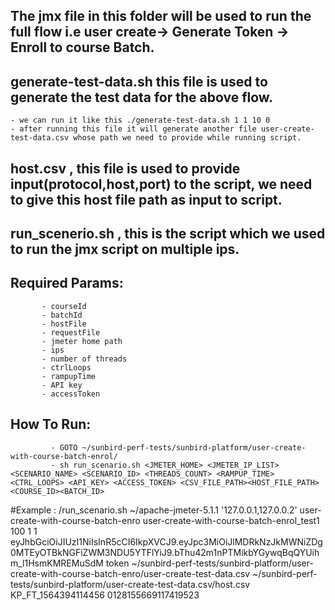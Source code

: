 ## The jmx file in this folder will be used to run the full flow i.e user create-> Generate Token -> Enroll to course Batch.
## generate-test-data.sh this file is used to generate the test data for the above flow.
    - we can run it like this ./generate-test-data.sh 1 1 10 0
    - after running this file it will generate another file user-create-test-data.csv whose path we need to provide while running script. 
## host.csv , this file is used to provide input(protocol,host,port) to the script, we need to give this host file path as input to script.
## run_scenerio.sh , this is the script which we used to run the jmx script on multiple ips.

## Required Params:
           - courseId
           - batchId
           - hostFile
           - requestFile
           - jmeter home path
           - ips
           - number of threads
           - ctrlLoops
           - rampupTime
           - API key 
           - accessToken 
## How To Run:
             - GOTO ~/sunbird-perf-tests/sunbird-platform/user-create-with-course-batch-enrol/
             - sh run_scenario.sh <JMETER_HOME> <JMETER_IP_LIST> <SCENARIO_NAME> <SCENARIO_ID> <THREADS_COUNT> <RAMPUP_TIME> <CTRL_LOOPS> <API_KEY> <ACCESS_TOKEN> <CSV_FILE_PATH><HOST_FILE_PATH><COURSE_ID><BATCH_ID>



#Example : /run_scenario.sh ~/apache-jmeter-5.1.1 '127.0.0.1,127.0.0.2' user-create-with-course-batch-enro user-create-with-course-batch-enrol_test1 100 1 1 eyJhbGciOiJIUzI1NiIsInR5cCI6IkpXVCJ9.eyJpc3MiOiJlMDRkNzJkMWNiZDg0MTEyOTBkNGFiZWM3NDU5YTFlYiJ9.bThu42m1nPTMikbYGywqBqQYUihm_l1HsmKMREMuSdM token ~/sunbird-perf-tests/sunbird-platform/user-create-with-course-batch-enro/user-create-test-data.csv ~/sunbird-perf-tests/sunbird-platform/user-create-test-data.csv/host.csv KP_FT_1564394114456 0128155669117419523
